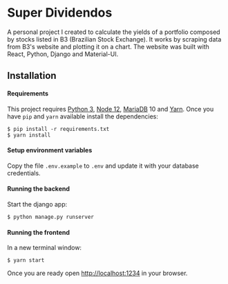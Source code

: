 # Super Dividendos

A personal project I created to calculate the yields of a portfolio composed by stocks listed in B3 (Brazilian Stock Exchange). It works by scraping data from B3's website and plotting it on a chart. The website was built with React, Python, Django and Material-UI.

## Installation

#### Requirements

This project requires [Python 3](http://python.org/), [Node 12](https://nodejs.org/), [MariaDB](https://mariadb.org/) 10 and [Yarn](https://yarnpkg.com/lang/en/). Once you have `pip` and `yarn` available install the dependencies:

```shell
$ pip install -r requirements.txt
$ yarn install
```

#### Setup environment variables

Copy the file `.env.example` to `.env` and update it with your database credentials.

#### Running the backend

Start the django app:

```shell
$ python manage.py runserver
```

#### Running the frontend

In a new terminal window:

```shell
$ yarn start
```

Once you are ready open [http://localhost:1234](http://localhost:1234) in your browser.
